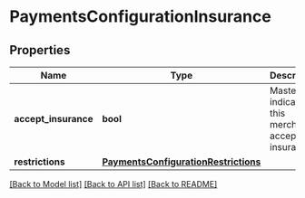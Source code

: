 # PaymentsConfigurationInsurance

## Properties
Name | Type | Description | Notes
------------ | ------------- | ------------- | -------------
**accept_insurance** | **bool** | Master flag indicating this merchant accepts insurance | [optional] 
**restrictions** | [**PaymentsConfigurationRestrictions**](PaymentsConfigurationRestrictions.md) |  | [optional] 

[[Back to Model list]](../README.md#documentation-for-models) [[Back to API list]](../README.md#documentation-for-api-endpoints) [[Back to README]](../README.md)


